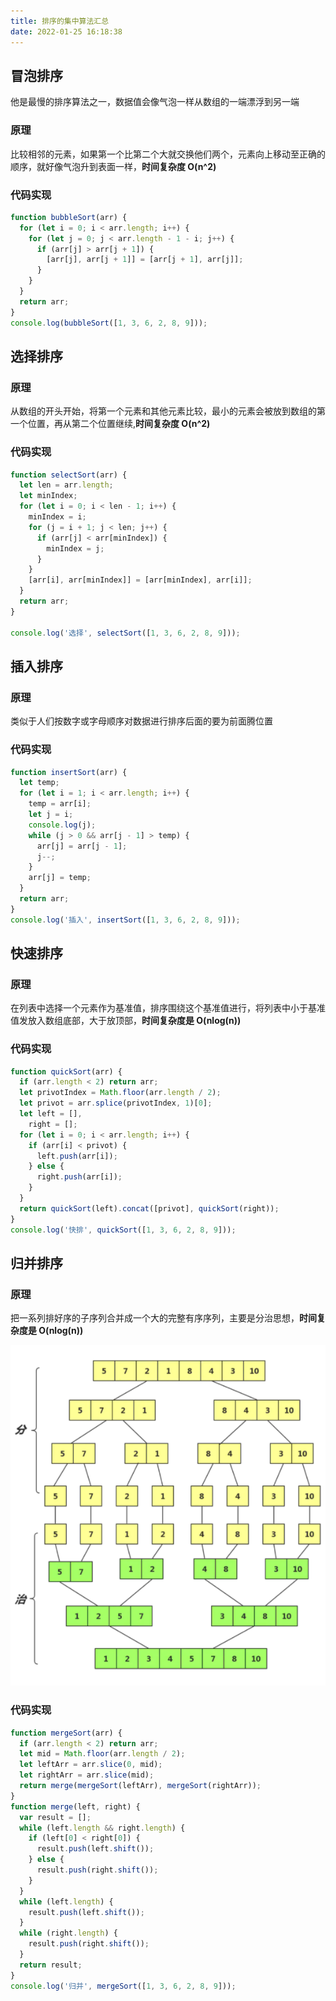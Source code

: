 ```yaml
---
title: 排序的集中算法汇总
date: 2022-01-25 16:18:38
---
```


## 冒泡排序

他是最慢的排序算法之一，数据值会像气泡一样从数组的一端漂浮到另一端

### 原理

比较相邻的元素，如果第一个比第二个大就交换他们两个，元素向上移动至正确的顺序，就好像气泡升到表面一样，**时间复杂度 O(n^2)**

### 代码实现

```js
function bubbleSort(arr) {
  for (let i = 0; i < arr.length; i++) {
    for (let j = 0; j < arr.length - 1 - i; j++) {
      if (arr[j] > arr[j + 1]) {
        [arr[j], arr[j + 1]] = [arr[j + 1], arr[j]];
      }
    }
  }
  return arr;
}
console.log(bubbleSort([1, 3, 6, 2, 8, 9]));
```

## 选择排序

### 原理

从数组的开头开始，将第一个元素和其他元素比较，最小的元素会被放到数组的第一个位置，再从第二个位置继续,**时间复杂度 O(n^2)**

### 代码实现

```js
function selectSort(arr) {
  let len = arr.length;
  let minIndex;
  for (let i = 0; i < len - 1; i++) {
    minIndex = i;
    for (j = i + 1; j < len; j++) {
      if (arr[j] < arr[minIndex]) {
        minIndex = j;
      }
    }
    [arr[i], arr[minIndex]] = [arr[minIndex], arr[i]];
  }
  return arr;
}

console.log('选择', selectSort([1, 3, 6, 2, 8, 9]));
```

## 插入排序

### 原理

类似于人们按数字或字母顺序对数据进行排序后面的要为前面腾位置

### 代码实现

```js
function insertSort(arr) {
  let temp;
  for (let i = 1; i < arr.length; i++) {
    temp = arr[i];
    let j = i;
    console.log(j);
    while (j > 0 && arr[j - 1] > temp) {
      arr[j] = arr[j - 1];
      j--;
    }
    arr[j] = temp;
  }
  return arr;
}
console.log('插入', insertSort([1, 3, 6, 2, 8, 9]));
```

## 快速排序

### 原理

在列表中选择一个元素作为基准值，排序围绕这个基准值进行，将列表中小于基准值发放入数组底部，大于放顶部，**时间复杂度是 O(nlog(n))**

### 代码实现

```js
function quickSort(arr) {
  if (arr.length < 2) return arr;
  let privotIndex = Math.floor(arr.length / 2);
  let privot = arr.splice(privotIndex, 1)[0];
  let left = [],
    right = [];
  for (let i = 0; i < arr.length; i++) {
    if (arr[i] < privot) {
      left.push(arr[i]);
    } else {
      right.push(arr[i]);
    }
  }
  return quickSort(left).concat([privot], quickSort(right));
}
console.log('快排', quickSort([1, 3, 6, 2, 8, 9]));
```

## 归并排序

### 原理

把一系列排好序的子序列合并成一个大的完整有序序列，主要是分治思想，**时间复杂度是 O(nlog(n))**

<!-- ![分治思想](/datasrouce/归并排序.png) -->
<img src="../../assets/datasrouce/归并排序.png">

### 代码实现

```js
function mergeSort(arr) {
  if (arr.length < 2) return arr;
  let mid = Math.floor(arr.length / 2);
  let leftArr = arr.slice(0, mid);
  let rightArr = arr.slice(mid);
  return merge(mergeSort(leftArr), mergeSort(rightArr));
}
function merge(left, right) {
  var result = [];
  while (left.length && right.length) {
    if (left[0] < right[0]) {
      result.push(left.shift());
    } else {
      result.push(right.shift());
    }
  }
  while (left.length) {
    result.push(left.shift());
  }
  while (right.length) {
    result.push(right.shift());
  }
  return result;
}
console.log('归并', mergeSort([1, 3, 6, 2, 8, 9]));
```

<!-- ## 堆排序


## 桶排序

## 基数排序 -->
